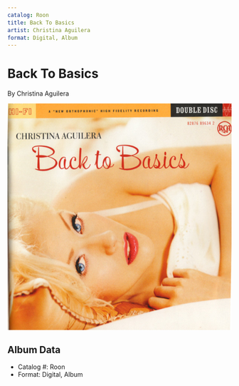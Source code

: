 ```yaml
---
catalog: Roon
title: Back To Basics
artist: Christina Aguilera
format: Digital, Album
---
```


# Back To Basics

By Christina Aguilera

![](../../assets/albumcovers/Christina_Aguilera-Back_To_Basics.png)

## Album Data

- Catalog #: Roon
- Format: Digital, Album

